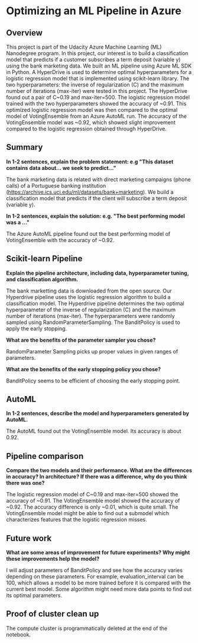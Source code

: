 # Optimizing an ML Pipeline in Azure

## Overview
This project is part of the Udacity Azure Machine Learning (ML) Nanodegree program. 
In this project, our interest is to build a classification model that predicts 
if a customer subscribes a term deposit (variable y) using the bank marketing data.
We built an ML pipeline using Azure ML SDK in Python. 
A HyperDrive is used to determine optimal hyperparameters for a logistic regression model 
that is implemented using scikit-learn library. 
The two hyperparameters: the inverse of regularization (C) and the maximum number of iterations (max-iter) 
were tested in this project.
The HyperDrive found out a pair of C~0.19 and max-iter=500.
The logistic regression model trained with the two hyperparameters showed the accuracy of ~0.91.
This optimized logistic regression model was then compared to the optimal model of VotingEnsemble from an Azure AutoML run.
The accuracy of the VotingEnsemble model was ~0.92, which showed slight improvement compared to the logistic regression obtained through HyperDrive.

## Summary
**In 1-2 sentences, explain the problem statement: e.g "This dataset contains data about... we seek to predict..."**

The bank marketing data is related with direct marketing campaigns (phone calls) of a Portuguese banking institution 
(https://archive.ics.uci.edu/ml/datasets/bank+marketing). 
We build a classification model that predicts if the client will subscribe a term deposit (variable y).

**In 1-2 sentences, explain the solution: e.g. "The best performing model was a ..."**

The Azure AutoML pipeline found out the best performing model of VotingEnsemble with the accuracy of ~0.92.

## Scikit-learn Pipeline
**Explain the pipeline architecture, including data, hyperparameter tuning, and classification algorithm.**

The bank marketting data is downloaded from the open source. 
Our Hyperdrive pipeline uses the logistic regression algorithm to build a classification model.
The Hyperdrive pipeline determines the two optimal hyperparameter of 
the inverse of regularization (C) and the maximum number of iterations (max-iter).
The hyperparameters were randomly sampled using RandomParameterSampling. 
The BanditPolicy is used to apply the early stopping. 

**What are the benefits of the parameter sampler you chose?**

RandomParameter Sampling picks up proper values in given ranges of parameters.

**What are the benefits of the early stopping policy you chose?**

BanditPolicy seems to be efficient of choosing the early stopping point.

## AutoML
**In 1-2 sentences, describe the model and hyperparameters generated by AutoML.**

The AutoML found out the VotingEnsemble model. Its accuracy is about 0.92.

## Pipeline comparison
**Compare the two models and their performance. What are the differences in accuracy? In architecture? If there was a difference, why do you think there was one?**

The logistic regression model of C~0.19 and max-iter=500 showed the accuracy of ~0.91. 
The VotingEnsemble model showed the accuracy of ~0.92. 
The accuracy difference is only ~0.01, which is quite small.
The VotingEnsemble model might be able to find out a submodel which characterizes features that the logistic regression misses.

## Future work
**What are some areas of improvement for future experiments? Why might these improvements help the model?**

I will adjust parameters of BanditPolicy and see how the accuracy varies depending on these parameters. 
For example, evaluation_interval can be 100, which allows a model to be more trained before it is compared with the current best model. 
Some algorithm might need more data points to find out its optimal parameters.

## Proof of cluster clean up

The compute cluster is programmatically deleted at the end of the notebook.

